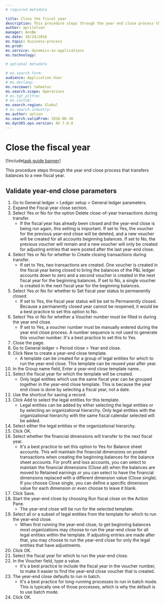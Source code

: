 ```yaml
--- 
# required metadata 
 
title: Close the fiscal year
description: This procedure steps through the year end close process that transfers balances to a new fiscal year. 
author: aprilolson
manager: AnnBe 
ms.date: 10/24/2016
ms.topic: business-process 
ms.prod:  
ms.service: dynamics-ax-applications 
ms.technology:  
 
# optional metadata 
 
# ms.search.form:   
audience: Application User 
# ms.devlang:  
ms.reviewer: twheeloc
ms.search.scope: Operations 
# ms.tgt_pltfrm:  
# ms.custom:  
ms.search.region: Global
# ms.search.industry: 
ms.author: aolson
ms.search.validFrom: 2016-06-30 
ms.dyn365.ops.version: AX 7.0.0 
---
```

# Close the fiscal year

[!include[task guide banner](../../includes/task-guide-banner.md)]

This procedure steps through the year end close process that transfers balances to a new fiscal year.


## Validate year-end close parameters
1. Go to General ledger > Ledger setup > General ledger parameters.
2. Expand the Fiscal year close section.
3. Select Yes or No for the option Delete close-of-year transactions during transfer.
    * If the fiscal year has already been closed and the year-end close is being run again, this setting is important. If set to Yes, the voucher for the previous year-end close will be deleted, and a new voucher will be created for all accounts beginning balances. If set to No, the previous voucher will remain and a new voucher will only be created for adjusting entries that were posted after the last year-end close.  
4. Select Yes or No for whether to Create closing transactions during transfer.
    * If set to Yes, two transactions are created. One voucher is created in the fiscal year being closed to bring the balances of the P&L ledger accounts down to zero and a second voucher is created in the next fiscal year for the beginning balances. If set to No, a single voucher is created in the next fiscal year for the beginning balances.  
5. Select Yes or No for whether to Set fiscal year status to permanently closed.
    * If set to Yes, the fiscal year status will be set to Permanently closed.  Because a permanently closed year cannot be reopened, it would be a best practice to set this option to No.  
6. Select Yes or No for whether a Voucher number must be filled in during the year end close.
    * If set to Yes, a voucher number must be manually entered during the year end close process. A number sequence is not used to generate this voucher number. It's a best practice to set this to Yes.  
7. Close the page.
8. Go to General ledger > Period close > Year end close.
9. Click New to create a year-end close template.
    * A template can be created for a group of legal entities for which to run the year-end close. This template can be reused year after year.  
10. In the Group name field, Enter a year-end close template name..
11. Select the fiscal year for which the template will be created.
    * Only legal entities which use the same fiscal year can be grouped together in the year-end close template. This is because the year end close is done by selecting a fiscal year, not a date.  
12. Use the shortcut for saving a record.
13. Click Add to select the legal entities for this template.
    * Legal entities can be added by either selecting the legal entities or by selecting an organizational hierarchy.  Only legal entities with the organizational hierarchy with the same fiscal calendar selected will be added.  
14. Select either the legal entities or the organizational hierarchy.
15. Click OK.
16. Select whether the financial dimensions will transfer to the next fiscal year.
    * It's a best practice to set this option to Yes for Balance sheet accounts.  This will maintain the financial dimensions on posted transactions when creating the beginning balances for the balance sheet accounts.  For profit and loss accounts, you can select to maintain the financial dimensions (Close all) when the balances are moved to Retained earnings or you can select to have the financial dimensions replaced with a different dimension value (Close single). If you choose Close single, you can define a specific dimension value for each dimension or even choose to leave it blank.  
17. Click Save.
18. Start the year-end close by choosing Run fiscal close on the Action Pane.
    * The year-end close will be run for the selected template.  
19. Select all or a subset of legal entities from the template for which to run the year-end close.
    * When first running the year-end close, to get beginning balances most organizations may choose to run the year-end close for all legal entities within the template. If adjusting entries are made after that, you may choose to run the year-end close for only the legal entities that have adjustments.  
20. Click OK.
21. Select the fiscal year for which to run the year-end close.
22. In the Voucher field, type a value.
    * It's a best practice to include the fiscal year in the voucher number, to make it easier to find the year-end close voucher that is created.  
23. The year-end close defaults to run in batch.
    * It's a best practice for long-running processes to run in batch mode. This is typically one of those processes, which is why the default is to use batch mode.  
24. Click OK.

